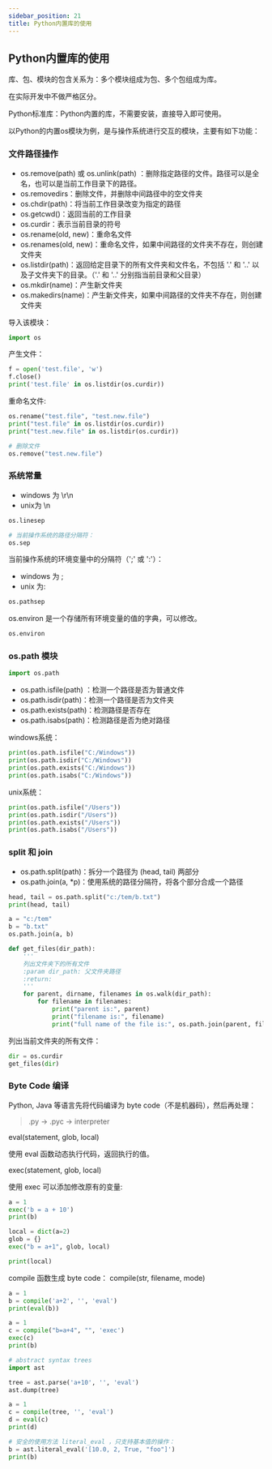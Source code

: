 ```yaml
---
sidebar_position: 21
title: Python内置库的使用
---
```


## Python内置库的使用

库、包、模块的包含关系为：多个模块组成为包、多个包组成为库。

在实际开发中不做严格区分。

Python标准库：Python内置的库，不需要安装，直接导入即可使用。

以Python的内置os模块为例，是与操作系统进行交互的模块，主要有如下功能：

### 文件路径操作

- os.remove(path) 或 os.unlink(path) ：删除指定路径的文件。路径可以是全名，也可以是当前工作目录下的路径。
- os.removedirs：删除文件，并删除中间路径中的空文件夹
- os.chdir(path)：将当前工作目录改变为指定的路径
- os.getcwd()：返回当前的工作目录
- os.curdir：表示当前目录的符号
- os.rename(old, new)：重命名文件
- os.renames(old, new)：重命名文件，如果中间路径的文件夹不存在，则创建文件夹
- os.listdir(path)：返回给定目录下的所有文件夹和文件名，不包括 '.' 和 '..' 以及子文件夹下的目录。（'.' 和 '..' 分别指当前目录和父目录）
- os.mkdir(name)：产生新文件夹
- os.makedirs(name)：产生新文件夹，如果中间路径的文件夹不存在，则创建文件夹

导入该模块：

```python showLineNumbers
import os
```

产生文件：

```python showLineNumbers
f = open('test.file', 'w')
f.close()
print('test.file' in os.listdir(os.curdir))
```

重命名文件:

```python showLineNumbers
os.rename("test.file", "test.new.file")
print("test.file" in os.listdir(os.curdir))
print("test.new.file" in os.listdir(os.curdir))
```

```python showLineNumbers
# 删除文件
os.remove("test.new.file")
```

### 系统常量

- windows 为 \r\n
- unix为 \n

```python showLineNumbers
os.linesep
```

```python showLineNumbers
# 当前操作系统的路径分隔符：
os.sep
```

当前操作系统的环境变量中的分隔符（';' 或 ':'）：

- windows 为 ;
- unix 为:

```python showLineNumbers
os.pathsep
```

os.environ 是一个存储所有环境变量的值的字典，可以修改。

```python showLineNumbers
os.environ
```

### os.path 模块

```python showLineNumbers
import os.path
```

- os.path.isfile(path) ：检测一个路径是否为普通文件
- os.path.isdir(path)：检测一个路径是否为文件夹
- os.path.exists(path)：检测路径是否存在
- os.path.isabs(path)：检测路径是否为绝对路径

windows系统：

```python showLineNumbers
print(os.path.isfile("C:/Windows"))
print(os.path.isdir("C:/Windows"))
print(os.path.exists("C:/Windows"))
print(os.path.isabs("C:/Windows"))
```

unix系统：

```python showLineNumbers
print(os.path.isfile("/Users"))
print(os.path.isdir("/Users"))
print(os.path.exists("/Users"))
print(os.path.isabs("/Users"))
```

### split 和 join

- os.path.split(path)：拆分一个路径为 (head, tail) 两部分
- os.path.join(a, *p)：使用系统的路径分隔符，将各个部分合成一个路径

```python showLineNumbers
head, tail = os.path.split("c:/tem/b.txt")
print(head, tail)
```

```python showLineNumbers
a = "c:/tem"
b = "b.txt"
os.path.join(a, b)
```

```python showLineNumbers
def get_files(dir_path):
    '''
    列出文件夹下的所有文件
    :param dir_path: 父文件夹路径
    :return: 
    '''
    for parent, dirname, filenames in os.walk(dir_path):
        for filename in filenames:
            print("parent is:", parent)
            print("filename is:", filename)
            print("full name of the file is:", os.path.join(parent, filename))
```

列出当前文件夹的所有文件：

```python showLineNumbers
dir = os.curdir
get_files(dir)
```

### Byte Code 编译

Python, Java 等语言先将代码编译为 byte code（不是机器码），然后再处理：
> .py -> .pyc -> interpreter

eval(statement, glob, local)

使用 eval 函数动态执行代码，返回执行的值。

exec(statement, glob, local)

使用 exec 可以添加修改原有的变量:

```python showLineNumbers
a = 1
exec('b = a + 10')
print(b)
```

```python showLineNumbers
local = dict(a=2)
glob = {}
exec("b = a+1", glob, local)

print(local)
```

compile 函数生成 byte code：
compile(str, filename, mode)

```python showLineNumbers
a = 1
b = compile('a+2', '', 'eval')
print(eval(b))
```

```python showLineNumbers
a = 1
c = compile("b=a+4", "", 'exec')
exec(c)
print(b)
```

```python showLineNumbers
# abstract syntax trees
import ast

tree = ast.parse('a+10', '', 'eval')
ast.dump(tree)
```

```python showLineNumbers
a = 1
c = compile(tree, '', 'eval')
d = eval(c)
print(d)
```

```python showLineNumbers
# 安全的使用方法 literal_eval ，只支持基本值的操作：
b = ast.literal_eval('[10.0, 2, True, "foo"]')
print(b)
```
